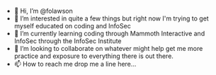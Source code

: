 - 👋 Hi, I’m @folawson
- 👀 I’m interested in quite a few things but right now I'm trying to get myself educated on coding and InfoSec
- 🌱 I’m currently learning coding through Mammoth Interactive and InfoSec through the InfoSec Institute
- 💞️ I’m looking to collaborate on whatever might help get me more practice and exposure to everything there is out there.
- 📫 How to reach me drop me a line here...

<!---
folawson/folawson is a ✨ special ✨ repository because its `README.md` (this file) appears on your GitHub profile.
You can click the Preview link to take a look at your changes.
--->
